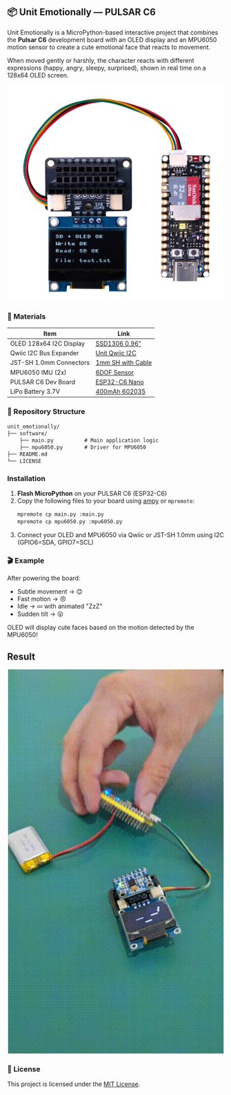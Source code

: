 ## 📦 Unit Emotionally — PULSAR C6


Unit Emotionally is a MicroPython-based interactive project that combines the **Pulsar C6** development board with an OLED display and an MPU6050 motion sensor to create a cute emotional face that reacts to movement.

When moved gently or harshly, the character reacts with different expressions (happy, angry, sleepy, surprised), shown in real time on a 128x64 OLED screen.

<p align="center">
    <img src="/hardware/resources/pulsarc6.png" alt="AR4606 UNIT Pulsar Nano C6 ESP32C6" width="500" />
</p>

### 🔧 Materials

| Item | Link |
|------|------|
| OLED 128x64 I2C Display | [SSD1306 0.96"](https://uelectronics.com/producto/display-oled-azul-y-blanco-128x64-0-96-i2c-ssd1306/) |
| Qwiic I2C Bus Expander | [Unit Qwiic I2C](https://uelectronics.com/producto/unit-expansor-i2c-con-bus-qwiic/) |
| JST-SH 1.0mm Connectors | [1mm SH with Cable](https://uelectronics.com/producto/conectores-sh1-0mm-con-cable-28-awg-15cm/) |
| MPU6050 IMU (2x) | [6DOF Sensor](https://uelectronics.com/producto/imu-mpu6050-6-grados-de-libertad/) |
| PULSAR C6 Dev Board | [ESP32-C6 Nano](https://unit-electronics-mx.github.io/wiki_uelectronics/docs/Development_boards/Nano/nano_c6) |
| LiPo Battery 3.7V | [400mAh 602035](https://uelectronics.com/producto/bateria-lipo-3-7v-400mah-602035/) |


### 📂 Repository Structure

```
unit_emotionally/
├── software/
    ├── main.py          # Main application logic
    ├── mpu6050.py       # Driver for MPU6050
├── README.md
└── LICENSE
```


### Installation 

1. **Flash MicroPython** on your PULSAR C6 (ESP32-C6)
2. Copy the following files to your board using [ampy](https://github.com/scientifichackers/ampy) or `mpremote`:
   ```bash
   mpremote cp main.py :main.py
   mpremote cp mpu6050.py :mpu6050.py
   ```
3. Connect your OLED and MPU6050 via Qwiic or JST-SH 1.0mm using I2C (GPIO6=SDA, GPIO7=SCL)



### 🎬 Example

After powering the board:

- Subtle movement → 😊
- Fast motion → 😠
- Idle → 💤 with animated "ZzZ"
- Sudden tilt → 😮

OLED will display cute faces based on the motion detected by the MPU6050!

## Result

<p align="center">
    <img src="/hardware/resources/14.gif" alt="Unit Emotionally" width="500" />
</p>


### 📝 License

This project is licensed under the [MIT License](LICENSE).
